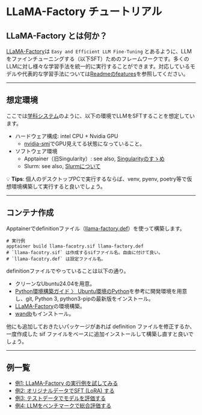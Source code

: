 # LLaMA-Factory チュートリアル

## LLaMA-Factory とは何か？
[LLaMA-Factory](https://github.com/hiyouga/LLaMA-Factory)は `Easy and Efficient LLM Fine-Tuning` とあるように、LLMをファインチューニングする（以下SFT）ためのフレームワークです。多くのLLMに対し様々な学習手法を統一的に実行することができます。対応しているモデルや代表的な学習手法については[Readmeのfeatures](https://github.com/hiyouga/LLaMA-Factory?tab=readme-ov-file#features)を参照してください。

---
## 想定環境
ここでは[学科システム](https://ie.u-ryukyu.ac.jp/syskan/server_configuration/)のように、以下の環境でLLMをSFTすることを想定しています。

- ハードウェア構成: intel CPU + Nvidia GPU
  - [nvidia-smi](https://docs.nvidia.com/deploy/nvidia-smi/index.html)でGPU見えてる状態になっていること。
- ソフトウェア環境
  - Apptainer（旧Singularity）: see also, [Singularityのすゝめ](https://ie.u-ryukyu.ac.jp/syskan/service/singularity/)
  - Slurm: see also, [Slurmについて](https://ie.u-ryukyu.ac.jp/syskan/service/slurm/)

💡 **Tips**: 個人のデスクトップPCで実行するならば、venv, pyenv, poetry等で仮想環境構築して実行すると良いでしょう。

---
## コンテナ作成
Apptainerでdefinitionファイル（[llama-factory.def](./llama-factory.def)）を使って構築します。
```shell
# 実行例
apptainer build llama-facotry.sif llama-factory.def
# `llama-facotry.sif` は作成するsifファイル名。自由に付けて良い。
# `llama-facotry.def` は設定ファイル名。
```

definitionファイルでやっていることは以下の通り。

- クリーンなUbuntu24.04を用意。
- [Python環境構築ガイド 〉 Ubuntu環境のPython](https://www.python.jp/install/ubuntu/index.html)を参考に開発環境を用意し、git, Python 3, python3-pipの最新版をインストール。
- [LLaMA-Factory](https://github.com/hiyouga/LLaMA-Factory)の環境構築。
- [wandb](https://wandb.ai/site/ja/)もインストール。

他にも追加しておきたいパッケージがあれば definition ファイルを修正するか、一度作成した sif ファイルをベースに追加インストールして構築し直すと良いでしょう。

---
## 例一覧
- [例1: LLaMA-Factory の実行例を試してみる](./ex1-train-tutorial.md)
- [例2: オリジナルデータでSFT (LoRA) する](./ex2-train-originaldata.md)
- [例3: テストデータでモデルを評価する](./ex3-eval-testdata.md)
- [例4: LLMをベンチマークで総合評価する](./ex4-eval-mmlu.md)
